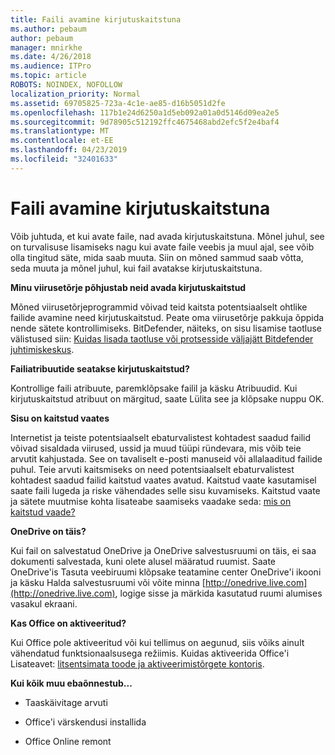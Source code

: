 ```yaml
---
title: Faili avamine kirjutuskaitstuna
ms.author: pebaum
author: pebaum
manager: mnirkhe
ms.date: 4/26/2018
ms.audience: ITPro
ms.topic: article
ROBOTS: NOINDEX, NOFOLLOW
localization_priority: Normal
ms.assetid: 69705825-723a-4c1e-ae85-d16b5051d2fe
ms.openlocfilehash: 117b1e24d6250a1d5eb092a01a0d5146d09ea2e5
ms.sourcegitcommit: 9d78905c512192ffc4675468abd2efc5f2e4baf4
ms.translationtype: MT
ms.contentlocale: et-EE
ms.lasthandoff: 04/23/2019
ms.locfileid: "32401633"
---
```

# <a name="file-open-read-only"></a>Faili avamine kirjutuskaitstuna

Võib juhtuda, et kui avate faile, nad avada kirjutuskaitstuna. Mõnel juhul, see on turvalisuse lisamiseks nagu kui avate faile veebis ja muul ajal, see võib olla tingitud säte, mida saab muuta. Siin on mõned sammud saab võtta, seda muuta ja mõnel juhul, kui fail avatakse kirjutuskaitstuna.
  
 **Minu viirusetõrje põhjustab neid avada kirjutuskaitstud**
  
Mõned viirusetõrjeprogrammid võivad teid kaitsta potentsiaalselt ohtlike failide avamine need kirjutuskaitstud. Peate oma viirusetõrje pakkuja õppida nende sätete kontrollimiseks. BitDefender, näiteks, on sisu lisamise taotluse välistused siin: [Kuidas lisada taotluse või protsesside väljajätt Bitdefender juhtimiskeskus](https://www.bitdefender.com/support/how-to-add-application-or-process-exclusions-in-bitdefender-control-center-1119.mdl).
  
 **Failiatribuutide seatakse kirjutuskaitstud?**
  
Kontrollige faili atribuute, paremklõpsake failil ja käsku Atribuudid. Kui kirjutuskaitstud atribuut on märgitud, saate Lülita see ja klõpsake nuppu OK.
  
 **Sisu on kaitstud vaates**
  
Internetist ja teiste potentsiaalselt ebaturvalistest kohtadest saadud failid võivad sisaldada viirused, ussid ja muud tüüpi ründevara, mis võib teie arvutit kahjustada. See on tavaliselt e-posti manuseid või allalaaditud failide puhul. Teie arvuti kaitsmiseks on need potentsiaalselt ebaturvalistest kohtadest saadud failid kaitstud vaates avatud. Kaitstud vaate kasutamisel saate faili lugeda ja riske vähendades selle sisu kuvamiseks. Kaitstud vaate ja sätete muutmise kohta lisateabe saamiseks vaadake seda: [mis on kaitstud vaade?](https://support.office.com/article/d6f09ac7-e6b9-4495-8e43-2bbcdbcb6653)
  
 **OneDrive on täis?**
  
Kui fail on salvestatud OneDrive ja OneDrive salvestusruumi on täis, ei saa dokumenti salvestada, kuni olete alusel määratud ruumist. Saate OneDrive'is Tasuta veebiruumi klõpsake teatamine center OneDrive'i ikooni ja käsku Halda salvestusruumi või võite minna [http://onedrive.live.com](http://onedrive.live.com), logige sisse ja märkida kasutatud ruumi alumises vasakul ekraani.
  
 **Kas Office on aktiveeritud?**
  
Kui Office pole aktiveeritud või kui tellimus on aegunud, siis võiks ainult vähendatud funktsionaalsusega režiimis. Kuidas aktiveerida Office'i Lisateavet: [litsentsimata toode ja aktiveerimistõrgete kontoris](https://support.office.com/article/0d23d3c0-c19c-4b2f-9845-5344fedc4380).
  
 **Kui kõik muu ebaõnnestub...**
  
- Taaskäivitage arvuti
    
- Office'i värskendusi installida
    
- Office Online remont
    

